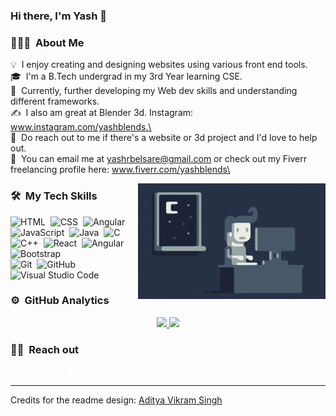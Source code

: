 ### Hi there, I'm Yash 👋
### 👨🏻‍💻 &nbsp;About Me

💡 &nbsp;I enjoy creating and designing websites using various front end tools.\
🎓 &nbsp;I'm a B.Tech undergrad in my 3rd Year learning CSE.\
🌱 &nbsp;Currently, further developing my Web dev skills and understanding different frameworks.\
✍️ &nbsp;I also am great at Blender 3d. Instagram: www.instagram.com/yashblends.\<br>
💬 &nbsp;Do reach out to me if there's a website or 3d project and I'd love to help out.\
📄 &nbsp;You can email me at yashrbelsare@gmail.com or check out my Fiverr freelancing profile here: www.fiverr.com/yashblends\

<img alt="Night Coding" src="https://raw.githubusercontent.com/AVS1508/AVS1508/master/assets/Night-Coding.gif" align="right"/>

### 🛠 &nbsp;My Tech Skills

![HTML](https://img.shields.io/badge/-HTML-05122A?style=flat&logo=HTML5)&nbsp;
![CSS](https://img.shields.io/badge/-CSS-05122A?style=flat&logo=CSS3&logoColor=1572B6)&nbsp;
![Angular](https://img.shields.io/badge/-SCSS-05122A?style=flat&logo=SCSS&logoColor=1572B6)&nbsp;
![JavaScript](https://img.shields.io/badge/-JavaScript-05122A?style=flat&logo=javascript)&nbsp;
![Java](https://img.shields.io/badge/-Java-05122A?style=flat&logo=Java&logoColor=FFA518)&nbsp;
![C](https://img.shields.io/badge/-C-05122A?style=flat&logo=C&logoColor=A8B9CC)&nbsp;
![C++](https://img.shields.io/badge/-C++-05122A?style=flat&logo=C%2B%2B&logoColor=00599C)&nbsp;
![React](https://img.shields.io/badge/-React-05122A?style=flat&logo=react)&nbsp;
![Angular](https://img.shields.io/badge/-Angular-05122A?style=flat&logo=angular)&nbsp;
![Bootstrap](https://img.shields.io/badge/-Bootstrap-05122A?style=flat&logo=bootstrap&logoColor=563D7C)\
![Git](https://img.shields.io/badge/-Git-05122A?style=flat&logo=git)&nbsp;
![GitHub](https://img.shields.io/badge/-GitHub-05122A?style=flat&logo=github)&nbsp;
![Visual Studio Code](https://img.shields.io/badge/-Visual%20Studio%20Code-05122A?style=flat&logo=visual-studio-code&logoColor=007ACC)&nbsp;

### ⚙️ &nbsp;GitHub Analytics

<p align="center">
<a href="https://github.com/yashb07">
  <img height="180em" src="https://github-readme-stats-eight-theta.vercel.app/api?username=yashb07&show_icons=true&theme=algolia&include_all_commits=true&count_private=true"/>
  <img height="180em" src="https://github-readme-stats-eight-theta.vercel.app/api/top-langs/?username=yashb07&layout=compact&langs_count=8&theme=algolia"/>
</a>
</p>

### 🤝🏻 &nbsp;Reach out

<p align="center">
<a style="color: #FFF;" href="www.yashweb07.github.io">Website</a>
<a style="color: #FFF;" href="www.linkedin.com/in/yash-belsare-0706/">LinkedIn</a>
<a style="color: #FFF;" href="www.fiverr.com/yashblends">Fiverr</a>
<a style="color: #FFF;" href="mailto:yashrbelsare@gmail.com">Mail</a>
<a style="color: #FFF;" href="www.instagram.com/yashblends">Instagram</a>
<a style="color: #FFF;" href="www.behance.net/yashbelsare">Behance</a>
</p>

-----
Credits for the readme design: [Aditya Vikram Singh](https://github.com/AVS1508)
